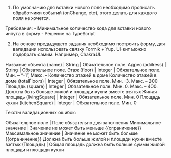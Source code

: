 1.  По умолчанию для вставки нового поля необходимо прописать обработчики событий (onChange, etc), этого делать для каждого поля не хочется.

Требования: - Минимальное количество кода для вставки нового инпута в форму - Решение на TypeScript

2. На основе предыдущего задания необходимо построить форму, для валидации использовать связку Formik + Yup. UI-кит можно подобрать самим. Например, ChakraUI.

Название объекта (name) | String | Обязательное поле.
Адрес (address) | String | Обязательное поле.
Этаж (floor) | Integer | Обязательное поле. Мин. – “-1”, Макс. – Количество этажей в доме
Количество этажей в доме (totalFloors) | Integer | Обязательное поле. Мин. -3. Макс. – 200
Площадь (square) | Integer | Обязательное поле. Мин. 0. Макс. – 400. Должна быть больше жилой и площади кухни вместе взятых
Жилая площадь (livingSquare) | Integer | Обязательное поле. Мин. 0
Площадь кухни (kitchenSquare) | Integer | Обязательное поле. Мин. 0

Тексты валидационных ошибок:

Обязательное поле | Поле обязательно для заполнения
Минимальное значение | Значение не может быть меньше {{ограничение}}
Максимальное значение | Значение не может быть больше {{ограничение}}
Должна быть больше жилой и площади кухни вместе взятых (Площадь) | Общая площадь должна быть больше суммы жилой площади и площади кухни
